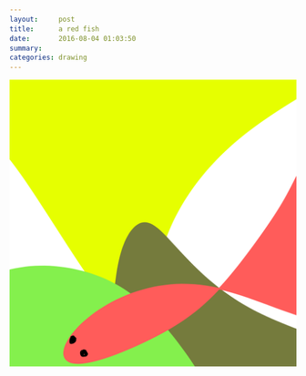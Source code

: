 ```yaml
---
layout:     post
title:      a red fish
date:       2016-08-04 01:03:50
summary:    
categories: drawing
---
```

![a red fish](/images/diary/a-red-fish.png "a metaphor")
